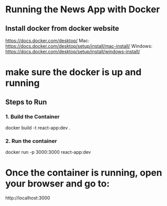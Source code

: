 # Running the News App with Docker

## Install docker from docker website

https://docs.docker.com/desktop/
Mac: https://docs.docker.com/desktop/setup/install/mac-install/
Windows: https://docs.docker.com/desktop/setup/install/windows-install/


# make sure the docker is up and running

## Steps to Run

### 1. Build the Container

docker build -t react-app:dev .

### 2. Run the container

docker run -p 3000:3000 react-app:dev

# Once the container is running, open your browser and go to:

http://localhost:3000